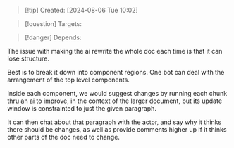 
>[!tip] Created: [2024-08-06 Tue 10:02]

>[!question] Targets: 

>[!danger] Depends: 

The issue with making the ai rewrite the whole doc each time is that it can lose structure.

Best is to break it down into component regions.
One bot can deal with the arrangement of the top level components.

Inside each component, we would suggest changes by running each chunk thru an ai to improve, in the context of the larger document, but its update window is constrainted to just the given paragraph.

It can then chat about that paragraph with the actor, and say why it thinks there should be changes, as well as provide comments higher up if it thinks other parts of the doc need to change.